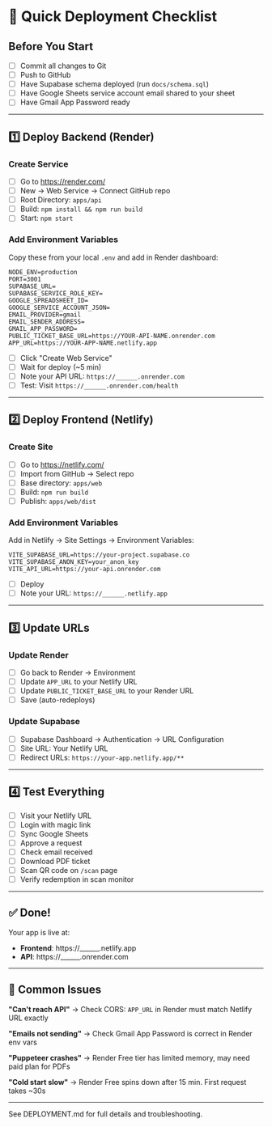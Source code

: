 # 🚀 Quick Deployment Checklist

## Before You Start
- [ ] Commit all changes to Git
- [ ] Push to GitHub
- [ ] Have Supabase schema deployed (run `docs/schema.sql`)
- [ ] Have Google Sheets service account email shared to your sheet
- [ ] Have Gmail App Password ready

---

## 1️⃣ Deploy Backend (Render)

### Create Service
- [ ] Go to https://render.com/
- [ ] New → Web Service → Connect GitHub repo
- [ ] Root Directory: `apps/api`
- [ ] Build: `npm install && npm run build`
- [ ] Start: `npm start`

### Add Environment Variables
Copy these from your local `.env` and add in Render dashboard:
```
NODE_ENV=production
PORT=3001
SUPABASE_URL=
SUPABASE_SERVICE_ROLE_KEY=
GOOGLE_SPREADSHEET_ID=
GOOGLE_SERVICE_ACCOUNT_JSON=
EMAIL_PROVIDER=gmail
EMAIL_SENDER_ADDRESS=
GMAIL_APP_PASSWORD=
PUBLIC_TICKET_BASE_URL=https://YOUR-API-NAME.onrender.com
APP_URL=https://YOUR-APP-NAME.netlify.app
```

- [ ] Click "Create Web Service"
- [ ] Wait for deploy (~5 min)
- [ ] Note your API URL: `https://______.onrender.com`
- [ ] Test: Visit `https://______.onrender.com/health`

---

## 2️⃣ Deploy Frontend (Netlify)

### Create Site
- [ ] Go to https://netlify.com/
- [ ] Import from GitHub → Select repo
- [ ] Base directory: `apps/web`
- [ ] Build: `npm run build`
- [ ] Publish: `apps/web/dist`

### Add Environment Variables
Add in Netlify → Site Settings → Environment Variables:
```
VITE_SUPABASE_URL=https://your-project.supabase.co
VITE_SUPABASE_ANON_KEY=your_anon_key
VITE_API_URL=https://your-api.onrender.com
```

- [ ] Deploy
- [ ] Note your URL: `https://______.netlify.app`

---

## 3️⃣ Update URLs

### Update Render
- [ ] Go back to Render → Environment
- [ ] Update `APP_URL` to your Netlify URL
- [ ] Update `PUBLIC_TICKET_BASE_URL` to your Render URL
- [ ] Save (auto-redeploys)

### Update Supabase
- [ ] Supabase Dashboard → Authentication → URL Configuration
- [ ] Site URL: Your Netlify URL
- [ ] Redirect URLs: `https://your-app.netlify.app/**`

---

## 4️⃣ Test Everything

- [ ] Visit your Netlify URL
- [ ] Login with magic link
- [ ] Sync Google Sheets
- [ ] Approve a request
- [ ] Check email received
- [ ] Download PDF ticket
- [ ] Scan QR code on `/scan` page
- [ ] Verify redemption in scan monitor

---

## ✅ Done!

Your app is live at:
- **Frontend**: https://______.netlify.app
- **API**: https://______.onrender.com

---

## 🐛 Common Issues

**"Can't reach API"**
→ Check CORS: `APP_URL` in Render must match Netlify URL exactly

**"Emails not sending"**
→ Check Gmail App Password is correct in Render env vars

**"Puppeteer crashes"**
→ Render Free tier has limited memory, may need paid plan for PDFs

**"Cold start slow"**
→ Render Free spins down after 15 min. First request takes ~30s

---

See DEPLOYMENT.md for full details and troubleshooting.
